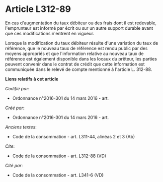 # Article L312-89

En cas d'augmentation du taux débiteur ou des frais dont il est redevable, l'emprunteur est informé par écrit ou sur un autre
support durable avant que ces modifications n'entrent en vigueur. 

Lorsque la modification du taux débiteur résulte d'une variation du taux de référence, que le nouveau taux de référence est
rendu public par des moyens appropriés et que l'information relative au nouveau taux de référence est également disponible
dans les locaux du prêteur, les parties peuvent convenir dans le contrat de crédit que cette information est communiquée dans
le relevé de compte mentionné à l'article L. 312-88.

**Liens relatifs à cet article**

_Codifié par_:

  - Ordonnance n°2016-301 du 14 mars 2016 - art.

_Créé par_:

  - Ordonnance n°2016-301 du 14 mars 2016 - art.

_Anciens textes_:

  - Code de la consommation - art. L311-44, alinéas 2 et 3 (Ab)

_Cite_:

  - Code de la consommation - art. L312-88 (VD)

_Cité par_:

  - Code de la consommation - art. L341-6 (VD)
